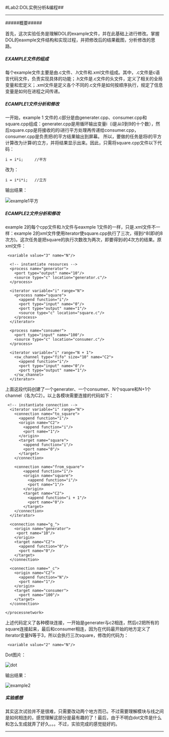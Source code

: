 
#Lab2:DOL实例分析&编程##
_ _ _
#####概要#####

首先，这次实验任务是理解DOL的example文件，并在此基础上进行修改。掌握DOL的eaxmple文件结构和实现过程，并把修改后的结果截图，分析修改的思路。

##### EXAMPLE文件的组成

每个example文件主要是由.c文件、.h文件和.xml文件组成。其中，.c文件是c语言代码文件，负责实现具体的功能；.h文件是.c文件的头文件，定义了相关的全局变量和宏定义；.xml文件是定义各个不同的.c文件是如何按顺序执行，规定了信息变量是如何在进程之间传递。


##### ECAMPLE1文件分析和修改
一开始，example 1 文件的.c部分是由generater.cpp、consumer.cpp和square.cpp组成：generater.cpp是用循环输出变量i（i是从0到9的十个数），然后square.cpp是将接收的的i进行平方处理再传递给consumer.cpp，consumer.cpp是负责把i的平方结果输出到屏幕。
所以，要做的任务是将i的平方计算改为计算i的立方，并将结果显示出来。因此，只需将square.cpp文件以下代码：
```
i = i*i;     //平方
```
改为：
```
i = i*i*i;   //立方
```
输出结果：


![example1平方](https://github.com/XiaoZeLin/photo/blob/master/example1.PNG)

##### ECAMPLE2文件分析和修改
example 2的每个cpp文件和.h文件与eaxmple 1文件的一样，只是.xml文件不一样：example 2的xml文件使用iterator使square.cpp执行了三次，得到i^8(即i的8次方)。这次任务是把square的执行次数改为两次，即要得到i的4次方的结果。原xml文件：
```
 <variable value="3" name="N"/>

  <!-- instantiate resources -->
  <process name="generator">
    <port type="output" name="10"/>
    <source type="c" location="generator.c"/>
  </process>

  <iterator variable="i" range="N">
    <process name="square">
      <append function="i"/>
      <port type="input" name="0"/>
      <port type="output" name="1"/>
      <source type="c" location="square.c"/>
    </process>
  </iterator>

  <process name="consumer">
    <port type="input" name="100"/>
    <source type="c" location="consumer.c"/>
  </process>

  <iterator variable="i" range="N + 1">
    <sw_channel type="fifo" size="10" name="C2">
      <append function="i"/>
      <port type="input" name="0"/>
      <port type="output" name="1"/>
    </sw_channel>
  </iterator>

```
上面这段代码创建了一个generater、一个consumer、N个square和N+1个channel（名为C2）。以上各模块需要连接的代码如下：
```
 <!-- instantiate connection -->
  <iterator variable="i" range="N">
    <connection name="to_square">
      <append function="i"/>
      <origin name="C2">
        <append function="i"/>
        <port name="1"/>
      </origin>
      <target name="square">
        <append function="i"/>
        <port name="0"/>
      </target>
    </connection>

    <connection name="from_square">
        <append function="i"/>
        <origin name="square">
          <append function="i"/>
          <port name="1"/>
        </origin>
        <target name="C2">
          <append function="i + 1"/>
          <port name="0"/>
        </target>
    </connection>
  </iterator>

  <connection name="g_">
    <origin name="generator">
     <port name="10"/>
    </origin>
    <target name="C2"> 
      <append function="0"/>
      <port name="0"/>
    </target>
  </connection>

  <connection name="_c">
    <origin name="C2">
      <append function="N"/>
      <port name="1"/>
    </origin>
    <target name="consumer">
      <port name="100"/>
    </target>
  </connection>

</processnetwork>
```
上述代码定义了各种模块连接，一开始是generater与c2相连，然后c2把所有的square连接起来，最后和consumer相连，因为在代码最开始的地方定义了iterator变量N等于3，所以会执行三次square，修改的代码为：
```
 <variable value="2" name="N"/>
```
Dot图片：

![dot](https://github.com/XiaoZeLin/Python_Opencv_Computer/blob/master/Dot.PNG)

输出结果：

![example2](https://github.com/XiaoZeLin/photo/blob/master/eample2.PNG)

##### 实验感想
其实这次试验并不是很难，只需要改动两个地方而已。不过需要理解模块与线之间是如何相连的，感觉理解这部分是最有趣的了！最后，由于不明白dot文件是什么和怎么生成就弄了好久。。。不过，实验完成的感觉挺好的。


_ _ _
